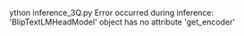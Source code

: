 ython inference_3Q.py
Error occurred during inference: 'BlipTextLMHeadModel' object has no attribute 'get_encoder'
